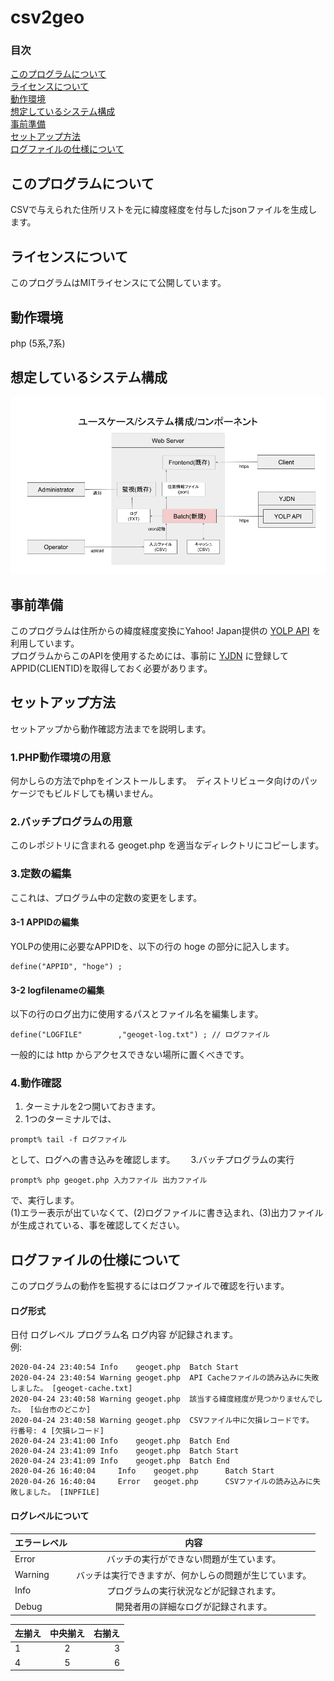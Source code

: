 # csv2geo

### 目次
[このプログラムについて](#mokuji001)  
[ライセンスについて](#mokuji002)  
[動作環境](#mokuji101)  
[想定しているシステム構成](#mokuji201)  
[事前準備](#mokuji301)  
[セットアップ方法](#mokuji401)  
[ログファイルの仕様について](#mokuji501)  

<a id="mokuji001"></a>
## このプログラムについて
CSVで与えられた住所リストを元に緯度経度を付与したjsonファイルを生成します。

<a id="mokuji002"></a>
## ライセンスについて
このプログラムはMITライセンスにて公開しています。

<a id="mokuji101"></a>
## 動作環境
php (5系,7系)

<a id="mokuji201"></a>
## 想定しているシステム構成
![dialog](systemdialog.png)

<a id="mokuji301"></a>
## 事前準備
このプログラムは住所からの緯度経度変換にYahoo! Japan提供の [YOLP API](https://developer.yahoo.co.jp/webapi/map/openlocalplatform/v1/geocoder.html) を利用しています。  
プログラムからこのAPIを使用するためには、事前に [YJDN](https://developer.yahoo.co.jp/) に登録してAPPID(CLIENTID)を取得しておく必要があります。  

<a id="mokuji401"></a>
## セットアップ方法
セットアップから動作確認方法までを説明します。

### 1.PHP動作環境の用意  
何かしらの方法でphpをインストールします。　ディストリビュータ向けのパッケージでもビルドしても構いません。
### 2.バッチプログラムの用意  
このレポジトリに含まれる geoget.php を適当なディレクトリにコピーします。
### 3.定数の編集  
ここれは、プログラム中の定数の変更をします。
#### 3-1 APPIDの編集  
YOLPの使用に必要なAPPIDを、以下の行の hoge の部分に記入します。  
```
define("APPID", "hoge") ;
```
#### 3-2 logfilenameの編集
以下の行のログ出力に使用するパスとファイル名を編集します。  
```
define("LOGFILE"        ,"geoget-log.txt") ; // ログファイル
```
一般的には http からアクセスできない場所に置くべきです。
### 4.動作確認
1. ターミナルを2つ開いておきます。  
2. 1つのターミナルでは、　　
```
prompt% tail -f ログファイル
```
として、ログへの書き込みを確認します。　　
3.バッチプログラムの実行　　
```
prompt% php geoget.php 入力ファイル 出力ファイル
```
で、実行します。  
(1)エラー表示が出ていなくて、(2)ログファイルに書き込まれ、(3)出力ファイルが生成されている、事を確認してください。


<a id="mokuji501"></a>
## ログファイルの仕様について
このプログラムの動作を監視するにはログファイルで確認を行います。  
#### ログ形式
日付 ログレベル プログラム名 ログ内容 が記録されます。  
例:  
```
2020-04-24 23:40:54	Info	geoget.php	Batch Start
2020-04-24 23:40:54	Warning	geoget.php	API Cacheファイルの読み込みに失敗しました。 [geoget-cache.txt]
2020-04-24 23:40:58	Warning	geoget.php	該当する緯度経度が見つかりませんでした。 [仙台市のどこか]
2020-04-24 23:40:58	Warning	geoget.php	CSVファイル中に欠損レコードです。 行番号: 4 [欠損レコード]
2020-04-24 23:41:00	Info	geoget.php	Batch End
2020-04-24 23:41:09	Info	geoget.php	Batch Start
2020-04-24 23:41:09	Info	geoget.php	Batch End
2020-04-26 16:40:04     Info    geoget.php      Batch Start
2020-04-26 16:40:04     Error   geoget.php      CSVファイルの読み込みに失敗しました。 [INPFILE]
```
#### ログレベルについて

|エラーレベル|内容|
|:---|:---:|
| Error   | バッチの実行ができない問題が生ています。              |
| Warning | バッチは実行できますが、何かしらの問題が生じています。 |
| Info    | プログラムの実行状況などが記録されます。              |
| Debug   | 開発者用の詳細なログが記録されます。                  |

| 左揃え | 中央揃え | 右揃え |
|:---|:---:|---:|
|1 |2 |3 |
|4 |5 |6 |

